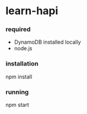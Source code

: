 # learn-hapi

### required
- DynamoDB installed locally
- node.js

### installation
npm install

### running
npm start